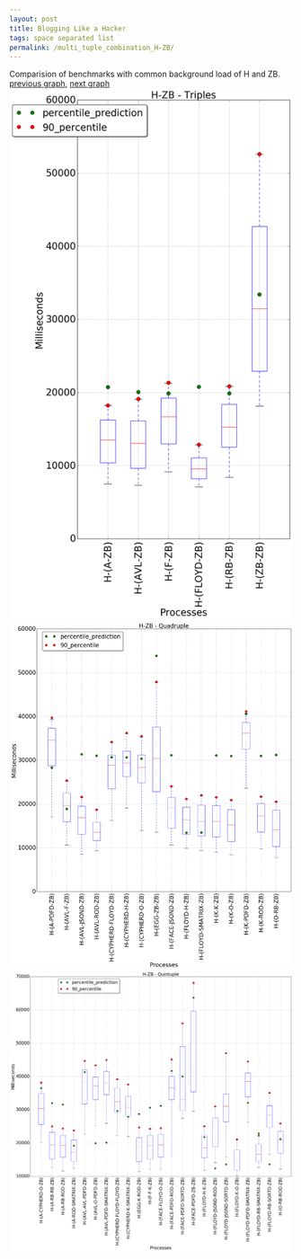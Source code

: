 ```yaml
---
layout: post
title: Blogging Like a Hacker
tags: space separated list
permalink: /multi_tuple_combination_H-ZB/
---
```


Comparision of benchmarks with common background load of H and ZB.
[previous graph](./multi_tuple_combination_H-SORTD/), [next graph](./multi_tuple_combination_JSOND-AVL/)
<img src="./images/triple/H/H-ZB_box.png" alt="graph figure"><img src="./images/quadruple/H/H-ZB_box.png" alt="graph figure"><img src="./images/quintuple/H/H-ZB_box.png" alt="graph figure">